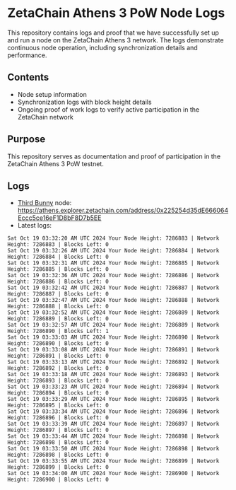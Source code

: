# ZetaChain Athens 3 PoW Node Logs
This repository contains logs and proof that we have successfully set up and run a node on the ZetaChain Athens 3 network. The logs demonstrate continuous node operation, including synchronization details and performance.

## Contents
- Node setup information
- Synchronization logs with block height details
- Ongoing proof of work logs to verify active participation in the ZetaChain network

## Purpose
This repository serves as documentation and proof of participation in the ZetaChain Athens 3 PoW testnet.

## Logs

- [Third Bunny](https://thirdbunny.xyz/) node: https://athens.explorer.zetachain.com/address/0x225254d35dE666064Eccc5ce16eF1D8bF8D7b5EE
- Latest logs:
```
Sat Oct 19 03:32:20 AM UTC 2024 Your Node Height: 7286883 | Network Height: 7286883 | Blocks Left: 0
Sat Oct 19 03:32:26 AM UTC 2024 Your Node Height: 7286884 | Network Height: 7286884 | Blocks Left: 0
Sat Oct 19 03:32:31 AM UTC 2024 Your Node Height: 7286885 | Network Height: 7286885 | Blocks Left: 0
Sat Oct 19 03:32:36 AM UTC 2024 Your Node Height: 7286886 | Network Height: 7286886 | Blocks Left: 0
Sat Oct 19 03:32:42 AM UTC 2024 Your Node Height: 7286887 | Network Height: 7286887 | Blocks Left: 0
Sat Oct 19 03:32:47 AM UTC 2024 Your Node Height: 7286888 | Network Height: 7286888 | Blocks Left: 0
Sat Oct 19 03:32:52 AM UTC 2024 Your Node Height: 7286889 | Network Height: 7286889 | Blocks Left: 0
Sat Oct 19 03:32:57 AM UTC 2024 Your Node Height: 7286889 | Network Height: 7286890 | Blocks Left: 1
Sat Oct 19 03:33:03 AM UTC 2024 Your Node Height: 7286890 | Network Height: 7286890 | Blocks Left: 0
Sat Oct 19 03:33:08 AM UTC 2024 Your Node Height: 7286891 | Network Height: 7286891 | Blocks Left: 0
Sat Oct 19 03:33:13 AM UTC 2024 Your Node Height: 7286892 | Network Height: 7286892 | Blocks Left: 0
Sat Oct 19 03:33:18 AM UTC 2024 Your Node Height: 7286893 | Network Height: 7286893 | Blocks Left: 0
Sat Oct 19 03:33:23 AM UTC 2024 Your Node Height: 7286894 | Network Height: 7286894 | Blocks Left: 0
Sat Oct 19 03:33:29 AM UTC 2024 Your Node Height: 7286895 | Network Height: 7286895 | Blocks Left: 0
Sat Oct 19 03:33:34 AM UTC 2024 Your Node Height: 7286896 | Network Height: 7286896 | Blocks Left: 0
Sat Oct 19 03:33:39 AM UTC 2024 Your Node Height: 7286897 | Network Height: 7286897 | Blocks Left: 0
Sat Oct 19 03:33:44 AM UTC 2024 Your Node Height: 7286898 | Network Height: 7286898 | Blocks Left: 0
Sat Oct 19 03:33:50 AM UTC 2024 Your Node Height: 7286898 | Network Height: 7286898 | Blocks Left: 0
Sat Oct 19 03:33:55 AM UTC 2024 Your Node Height: 7286899 | Network Height: 7286899 | Blocks Left: 0
Sat Oct 19 03:34:00 AM UTC 2024 Your Node Height: 7286900 | Network Height: 7286900 | Blocks Left: 0
```
